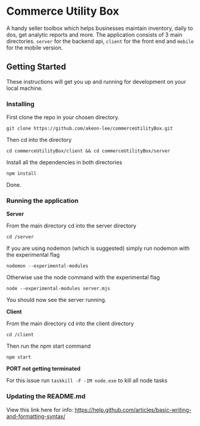 # Commerce Utility Box
A handy seller toolbox which helps businesses maintain inventory, daily to dos, get analytic reports and more. The application consists of 3 main directories. `server` for the backend api, `client` for the front end and `mobile` for the mobile version.

## Getting Started

These instructions will get you up and running for development on your local machine.

### Installing

First clone the repo in your chosen directory.

```
git clone https://github.com/akeon-lee/commerceUtilityBox.git
```

Then cd into the directory

```
cd commerceUtilityBox/client && cd commerceUtilityBox/server
```

Install all the dependencies in both directories

```
npm install
```

Done.

### Running the application

**Server**

From the main directory cd into the server directory

```
cd /server
```

If you are using nodemon (which is suggested) simply run nodemon with the experimental flag

```
nodemon --experimental-modules
```

Otherwise use the node command with the experimental flag

```
node --experimental-modules server.mjs
```

You should now see the server running.

**Client**

From the main directory cd into the client directory

```
cd /client
```

Then run the npm start command

```
npm start
```

**PORT not getting terminated**

For this issue run `taskkill -F -IM node.exe` to kill all node tasks

### Updating the README.md

View this link here for info: https://help.github.com/articles/basic-writing-and-formatting-syntax/
